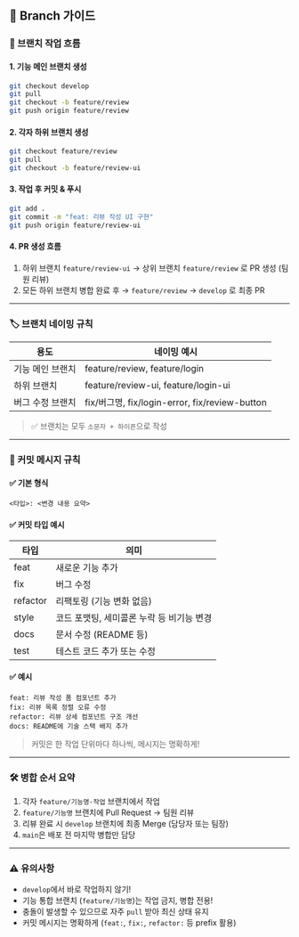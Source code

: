 ## 🌿 Branch 가이드

### 🔁 브랜치 작업 흐름

#### 1. 기능 메인 브랜치 생성

```bash
git checkout develop
git pull
git checkout -b feature/review
git push origin feature/review
```

#### 2. 각자 하위 브랜치 생성

```bash
git checkout feature/review
git pull
git checkout -b feature/review-ui
```

#### 3. 작업 후 커밋 & 푸시

```bash
git add .
git commit -m "feat: 리뷰 작성 UI 구현"
git push origin feature/review-ui
```

#### 4. PR 생성 흐름

1. 하위 브랜치 `feature/review-ui` → 상위 브랜치 `feature/review` 로 PR 생성 (팀원 리뷰)
2. 모든 하위 브랜치 병합 완료 후 → `feature/review` → `develop` 로 최종 PR

---

### 🏷 브랜치 네이밍 규칙

| 용도             | 네이밍 예시                                    |
| ---------------- | ---------------------------------------------- |
| 기능 메인 브랜치 | feature/review, feature/login                  |
| 하위 브랜치      | feature/review-ui, feature/login-ui            |
| 버그 수정 브랜치 | fix/버그명, fix/login-error, fix/review-button |

> ✅ 브랜치는 모두 `소문자 + 하이픈`으로 작성

---

### 📝 커밋 메시지 규칙

#### ✅ 기본 형식

```
<타입>: <변경 내용 요약>
```

#### ✅ 커밋 타입 예시

| 타입     | 의미                                      |
| -------- | ----------------------------------------- |
| feat     | 새로운 기능 추가                          |
| fix      | 버그 수정                                 |
| refactor | 리팩토링 (기능 변화 없음)                 |
| style    | 코드 포맷팅, 세미콜론 누락 등 비기능 변경 |
| docs     | 문서 수정 (README 등)                     |
| test     | 테스트 코드 추가 또는 수정                |

#### ✅ 예시

```
feat: 리뷰 작성 폼 컴포넌트 추가
fix: 리뷰 목록 정렬 오류 수정
refactor: 리뷰 상세 컴포넌트 구조 개선
docs: README에 기술 스택 배지 추가
```

> 커밋은 한 작업 단위마다 하나씩, 메시지는 명확하게!

---

### 🛠 병합 순서 요약

1. 각자 `feature/기능명-작업` 브랜치에서 작업
2. `feature/기능명` 브랜치에 Pull Request → 팀원 리뷰
3. 리뷰 완료 시 `develop` 브랜치에 최종 Merge (담당자 또는 팀장)
4. `main`은 배포 전 마지막 병합만 담당

---

### ⚠️ 유의사항

- `develop`에서 바로 작업하지 않기!
- 기능 통합 브랜치 (`feature/기능명`)는 작업 금지, 병합 전용!
- 충돌이 발생할 수 있으므로 자주 `pull` 받아 최신 상태 유지
- 커밋 메시지는 명확하게 (`feat:`, `fix:`, `refactor:` 등 prefix 활용)
